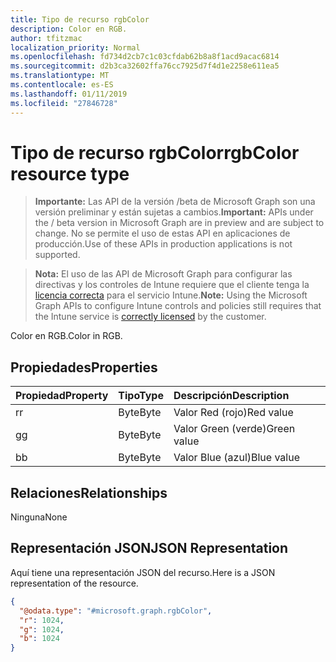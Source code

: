 ```yaml
---
title: Tipo de recurso rgbColor
description: Color en RGB.
author: tfitzmac
localization_priority: Normal
ms.openlocfilehash: fd734d2cb7c1c03cfdab62b8a8f1acd9acac6814
ms.sourcegitcommit: d2b3ca32602ffa76cc7925d7f4d1e2258e611ea5
ms.translationtype: MT
ms.contentlocale: es-ES
ms.lasthandoff: 01/11/2019
ms.locfileid: "27846728"
---
```

# <a name="rgbcolor-resource-type"></a><span data-ttu-id="2f54d-103">Tipo de recurso rgbColor</span><span class="sxs-lookup"><span data-stu-id="2f54d-103">rgbColor resource type</span></span>

> <span data-ttu-id="2f54d-104">**Importante:** Las API de la versión /beta de Microsoft Graph son una versión preliminar y están sujetas a cambios.</span><span class="sxs-lookup"><span data-stu-id="2f54d-104">**Important:** APIs under the / beta version in Microsoft Graph are in preview and are subject to change.</span></span> <span data-ttu-id="2f54d-105">No se permite el uso de estas API en aplicaciones de producción.</span><span class="sxs-lookup"><span data-stu-id="2f54d-105">Use of these APIs in production applications is not supported.</span></span>

> <span data-ttu-id="2f54d-106">**Nota:** El uso de las API de Microsoft Graph para configurar las directivas y los controles de Intune requiere que el cliente tenga la [licencia correcta](https://go.microsoft.com/fwlink/?linkid=839381) para el servicio Intune.</span><span class="sxs-lookup"><span data-stu-id="2f54d-106">**Note:** Using the Microsoft Graph APIs to configure Intune controls and policies still requires that the Intune service is [correctly licensed](https://go.microsoft.com/fwlink/?linkid=839381) by the customer.</span></span>

<span data-ttu-id="2f54d-107">Color en RGB.</span><span class="sxs-lookup"><span data-stu-id="2f54d-107">Color in RGB.</span></span>
## <a name="properties"></a><span data-ttu-id="2f54d-108">Propiedades</span><span class="sxs-lookup"><span data-stu-id="2f54d-108">Properties</span></span>
|<span data-ttu-id="2f54d-109">Propiedad</span><span class="sxs-lookup"><span data-stu-id="2f54d-109">Property</span></span>|<span data-ttu-id="2f54d-110">Tipo</span><span class="sxs-lookup"><span data-stu-id="2f54d-110">Type</span></span>|<span data-ttu-id="2f54d-111">Descripción</span><span class="sxs-lookup"><span data-stu-id="2f54d-111">Description</span></span>|
|:---|:---|:---|
|<span data-ttu-id="2f54d-112">r</span><span class="sxs-lookup"><span data-stu-id="2f54d-112">r</span></span>|<span data-ttu-id="2f54d-113">Byte</span><span class="sxs-lookup"><span data-stu-id="2f54d-113">Byte</span></span>|<span data-ttu-id="2f54d-114">Valor Red (rojo)</span><span class="sxs-lookup"><span data-stu-id="2f54d-114">Red value</span></span>|
|<span data-ttu-id="2f54d-115">g</span><span class="sxs-lookup"><span data-stu-id="2f54d-115">g</span></span>|<span data-ttu-id="2f54d-116">Byte</span><span class="sxs-lookup"><span data-stu-id="2f54d-116">Byte</span></span>|<span data-ttu-id="2f54d-117">Valor Green (verde)</span><span class="sxs-lookup"><span data-stu-id="2f54d-117">Green value</span></span>|
|<span data-ttu-id="2f54d-118">b</span><span class="sxs-lookup"><span data-stu-id="2f54d-118">b</span></span>|<span data-ttu-id="2f54d-119">Byte</span><span class="sxs-lookup"><span data-stu-id="2f54d-119">Byte</span></span>|<span data-ttu-id="2f54d-120">Valor Blue (azul)</span><span class="sxs-lookup"><span data-stu-id="2f54d-120">Blue value</span></span>|

## <a name="relationships"></a><span data-ttu-id="2f54d-121">Relaciones</span><span class="sxs-lookup"><span data-stu-id="2f54d-121">Relationships</span></span>
<span data-ttu-id="2f54d-122">Ninguna</span><span class="sxs-lookup"><span data-stu-id="2f54d-122">None</span></span>
## <a name="json-representation"></a><span data-ttu-id="2f54d-123">Representación JSON</span><span class="sxs-lookup"><span data-stu-id="2f54d-123">JSON Representation</span></span>
<span data-ttu-id="2f54d-124">Aquí tiene una representación JSON del recurso.</span><span class="sxs-lookup"><span data-stu-id="2f54d-124">Here is a JSON representation of the resource.</span></span>
<!-- {
  "blockType": "resource",
  "@odata.type": "microsoft.graph.rgbColor"
}
-->
``` json
{
  "@odata.type": "#microsoft.graph.rgbColor",
  "r": 1024,
  "g": 1024,
  "b": 1024
}
```





